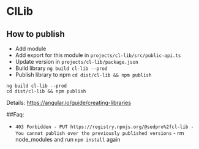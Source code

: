 # ClLib

## How to publish

* Add module
* Add export for this module in `projects/cl-lib/src/public-api.ts`
* Update version in `projects/cl-lib/package.json`
* Build library `ng build cl-lib --prod`
* Publish library to npm `cd dist/cl-lib && npm publish`

```
ng build cl-lib --prod
cd dist/cl-lib && npm publish
```

Details: https://angular.io/guide/creating-libraries

##Faq:

* `403 Forbidden - PUT https://registry.npmjs.org/@sedpro%2fcl-lib - You cannot publish over the previously published versions` -  rm node_modules and run `npm install` again
